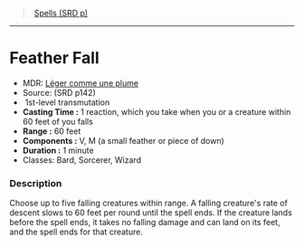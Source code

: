 ﻿---
!SpellItem
Family: SpellVO
Name: Feather Fall
AltName: '[Léger comme une plume](hd_spells_leger_comme_une_plume.md)'
Type: transmutation
Level: 1
CastingTime: 1 reaction, which you take when you or a creature within 60 feet of you falls
Range: 60 feet
Components: V, M (a small feather or piece of down)
Duration: 1 minute
Classes: Bard, Sorcerer, Wizard
Source: (SRD p142)
Id: spells_vo.md#feather-fall
ParentLink: spells_vo.md#spells-srd-p
ParentName: Spells (SRD p)
NameLevel: 1
Attributes: {}
---
> [Spells (SRD p)](srd_spells.md)

---

# Feather Fall

- MDR: [Léger comme une plume](hd_spells_leger_comme_une_plume.md)
- Source: (SRD p142)
-  1st-level transmutation
- **Casting Time :** 1 reaction, which you take when you or a creature within 60 feet of you falls
- **Range :** 60 feet
- **Components :** V, M (a small feather or piece of down)
- **Duration :** 1 minute
- Classes: Bard, Sorcerer, Wizard

### Description

Choose up to five falling creatures within range. A falling creature's rate of descent slows to 60 feet per round until the spell ends. If the creature lands before the spell ends, it takes no falling damage and can land on its feet, and the spell ends for that creature.

